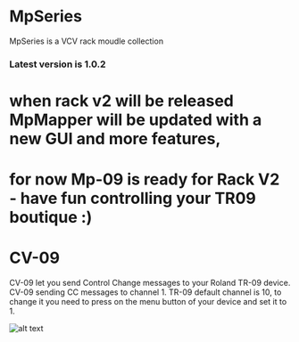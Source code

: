 # MpSeries 
MpSeries is a VCV rack moudle collection 
### Latest version is 1.0.2

# when rack v2 will be released MpMapper will be updated with a new GUI and more features,
# for now Mp-09 is ready for Rack V2 - have fun controlling your TR09 boutique :)
 
# CV-09 

CV-09 let you send Control Change messages to your Roland TR-09 device.
CV-09 sending CC messages to channel 1.
TR-09 default channel is 10, to change it you need to press on the menu button of your device and set it to 1.

![alt text](https://github.com/libermnnn/MpSeries/blob/MpSeries-1.0.1/images/CV-09.png?raw=true)

